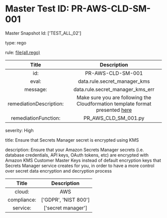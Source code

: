 



# Master Test ID: PR-AWS-CLD-SM-001


Master Snapshot Id: ['TEST_ALL_02']

type: rego

rule: [file(all.rego)]  
  
  
  
  

|Title|Description|
| :---: | :---: |
|id: |PR-AWS-CLD-SM-001|
|eval: |data.rule.secret_manager_kms|
|message: |data.rule.secret_manager_kms_err|
|remediationDescription: |Make sure you are following the Cloudformation template format presented <a href='https://docs.aws.amazon.com/AWSCloudFormation/latest/UserGuide/aws-resource-secretsmanager-secret.html' target='_blank'>here</a>|
|remediationFunction: |PR_AWS_CLD_SM_001.py|


severity: High

title: Ensure that Secrets Manager secret is encrypted using KMS

description: Ensure that your Amazon Secrets Manager secrets (i.e. database credentials, API keys, OAuth tokens, etc) are encrypted with Amazon KMS Customer Master Keys instead of default encryption keys that Secrets Manager service creates for you, in order to have a more control over secret data encryption and decryption process  
  
  

|Title|Description|
| :---: | :---: |
|cloud: |AWS|
|compliance: |['GDPR', 'NIST 800']|
|service: |['secret manager']|



[file(all.rego)]: https://github.com/prancer-io/prancer-compliance-test/tree/master/aws/cloud/all.rego
